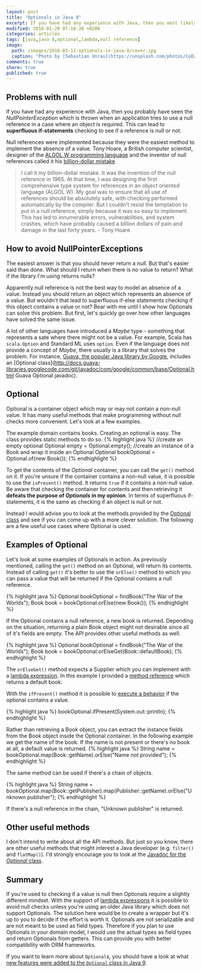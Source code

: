 ```yaml
---
layout: post
title: "Optionals in Java 8"
excerpt: If you have had any experience with Java, then you most likely have seen the NullPointerException. Optional in Java 8 are a way to fight them.
modified: 2018-01-20 07:16:38 +0200
categories: articles
tags: [java,java 8,optional,lambda,null reference]
image:
  path: /images/2016-03-12-optionals-in-java-8/cover.jpg
  caption: "Photo by [Sebastian Unrau](https://unsplash.com/photos/CoD2Q92UaEg)"
comments: true
share: true
published: true
---
```


## Problems with null

If you have had any experience with Java, then you probably have seen the *NullPointerException* which is thrown when an application tries to use a null reference in a case where an object is required. This can lead to **superfluous if-statements** checking to see if a reference is null or not.

Null references were implemented because they were the easiest method to implement the absence of a value. Tony Hoare, a British computer scientist, designer of the [ALGOL W programming language](https://en.wikipedia.org/wiki/ALGOL_W "Wikipedia page of ALGOL W") and the inventor of null references called it his [billion-dollar mistake](https://www.lucidchart.com/techblog/2015/08/31/the-worst-mistake-of-computer-science/ "Blog post about the worst mistake of computer science").

>I call it my billion-dollar mistake. It was the invention of the null reference in 1965. At that time, I was designing the first comprehensive type system for references in an object oriented language (ALGOL W). My goal was to ensure that all use of references should be absolutely safe, with checking performed automatically by the compiler. But I couldn't resist the temptation to put in a null reference, simply because it was so easy to implement. This has led to innumerable errors, vulnerabilities, and system crashes, which have probably caused a billion dollars of pain and damage in the last forty years. - Tony Hoare

## How to avoid NullPointerExceptions

The easiest answer is that you should never return a *null*. But that's easier said than done. What should I return when there is no value to return? What if the library I'm using returns nulls?

Apparently null reference is not the best way to model an absence of a value. Instead you should return an object which represents an absence of a value. But wouldn't that lead to superfluous if-else statements checking if this object contains a value or not? Bear with me until I show how Optionals can solve this problem. But first, let's quickly go over how other languages have solved the same issue.

A lot of other languages have introduced a *Maybe* type - something that represents a sate where there might not be a value. For example, Scala has `scala.Option` and Standard ML uses `option`. Even if the language does not provide a concept of *Maybe*, there usually is a library that solves the problem. For instance, [Guava, the popular Java library by Google](https://github.com/google/guava "Guava Github page"), includes an [Optional class](http://docs.guava-libraries.googlecode.com/git/javadoc/com/google/common/base/Optional.html Guava Optional javadoc).

## Optional<T>

Optional is a container object which may or may not contain a non-null value. It has many useful methods that make programming without null checks more convenient. Let's look at a few examples.

The example domain contains books. Creating an optional is easy. The class provides static methods to do so.
{% highlight java %}
//create an empty optional
Optional<Book> empty = Optional.empty();
//create an instance of a Book and wrap it inside an Optional
Optional<Book> bookOptional = Optional.of(new Book());
{% endhighlight %}

To get the contents of the *Optional* container, you can call the `get()` method on it. If you're unsure if the container contains a non-null value, it is possible to use the `isPresent()` method. It returns `true` if it contains a non-null value. Be aware that checking the container for contents and then retrieving it **defeats the purpose of *Optionals* in my opinion**. In terms of superfluous if-statements, it is the same as checking if an object is null or not.

Instead I would advise you to look at the methods provided by the [Optional class](https://docs.oracle.com/javase/8/docs/api/java/util/Optional.html "Java Optional javadoc page") and see if you can come up with a more clever solution. The following are a few useful use cases where Optional is used.

## Examples of Optional

Let's look at some examples of Optionals in action. As previously mentioned, calling the `get()` method on an Optional, will return its contents. Instead of calling `get()` it's better to use the `orElse()` method to which you can pass a value that will be returned if the Optional contains a null reference.

{% highlight java %}
Optional<Book> bookOptional = findBook("The War of the Worlds");
Book book = bookOptional.orElse(new Book());
{% endhighlight %}

If the Optional contains a null reference, a new book is returned. Depending on the situation, returning a plain Book object might not desirable since all of it's fields are empty. The API provides other useful methods as well.

{% highlight java %}
Optional<Book> bookOptional = findBook("The War of the Worlds");
Book book = bookOptional.orElseGet(Book::defaultBook);
{% endhighlight %}

The `orElseGet()` method expects a Supplier which you can implement with a [lambda expression]({{site_url}}/articles/java-8-lambda-expressions/). In this example I provided a [method reference]({{site_url}}/articles/four-types-of-method-references-in-java-8/) which returns a default book.

With the `ifPresent()` method it is possible to [execute a behavior]({{site_url}}/articles/java-8-behavior-parameterization/) if the optional contains a value.

{% highlight java %}
bookOptional.ifPresent(System.out::println);
{% endhighlight %}

Rather than retrieving a Book object, you can extract the instance fields from the Book object inside the Optional container. In the following example we get the name of the book. If the name is not present or there's no book at all, a default value is returned.
{% highlight java %}
String name = bookOptional.map(Book::getName).orElse("Name not provided");
{% endhighlight %}

The same method can be used if there's a chain of objects.

{% highlight java %}
String name = bookOptional.map(Book::getPublisher).map(Publisher::getName).orElse("Unknown publisher");
{% endhighlight %}

If there's a null reference in the chain, "Unknown publisher" is returned.

## Other useful methods

I don't intend to write about all the API methods. But just so you know, there are other useful methods that might interest a Java developer (e.g. `filter()` and `flatMap()`). I'd strongly encourage you to look at the [Javadoc for the *Optional* class](https://docs.oracle.com/javase/8/docs/api/java/util/Optional.html#get-- "Optional javadoc page").

## Summary

If you're used to checking if a value is null then Optionals require a slightly different mindset. With the support of [lambda expressions]({{site_url}}/articles/java-8-lambda-expressions/) it is possible to avoid null checks unless you're using an older Java library which does not support Optionals. The solution here would be to create a wrapper but it's up to you to decide if the effort is worth it. Optionals are not serializable and are not meant to be used as field types. Therefore if you plan to use Optionals in your domain model, I would use the actual types as field types and return Optionals from getters. This can provide you with better compatibility with ORM frameworks.

If you want to learn more about `Optional`s, you should have a look at what [new features were added to the `Optional` class in Java 9]({{site.url}}/articles/improvements-to-optional-in-java-9/ "Improvements to Optional in Java 9").
